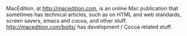 MacEdition, at http://macedition.com, is an online Mac publication that sometimes has technical articles, such as on HTML and web standards, screen savers, emacs and cocoa, and other stuff.  http://macedition.com/bolts/ has development / Cocoa related stuff.
